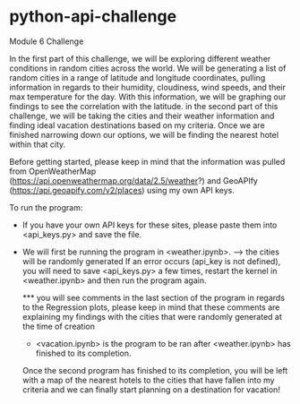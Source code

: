 # python-api-challenge
Module 6 Challenge

In the first part of this challenge, we will be exploring different weather conditions in random cities across the world. We will be generating a list of random cities in a range of latitude and longitude coordinates, pulling information in regards to their humidity, cloudiness, wind speeds, and their max temperature for the day. With this information, we will be graphing our findings to see the correlation with the latitude. 
in the second part of this challenge, we will be taking the cities and their weather information and finding ideal vacation destinations based on my criteria. Once we are finished narrowing down our options, we will be finding the nearest hotel within that city.

Before getting started, please keep in mind that the information was pulled from OpenWeatherMap (https://api.openweathermap.org/data/2.5/weather?) and GeoAPIfy (https://api.geoapify.com/v2/places) using my own API keys. 

To run the program:
- If you have your own API keys for these sites, please paste them into <api_keys.py> and save the file. 

- We will first be running the program in <weather.ipynb>. --> the cities will be randomly generated
    If an error occurs (api_key is not defined), you will need to save <api_keys.py> a few times, restart the kernel in <weather.ipynb>      and then run the program again.
    
  *** you will see comments in the last section of the program in regards to the Regression plots, please keep in mind that these
      comments are explaining my findings with the cities that were randomly generated at the time of creation

  - <vacation.ipynb> is the program to be ran after <weather.ipynb> has finished to its completion.

  Once the second program has finished to its completion, you will be left with a map of the nearest hotels to the cities that have fallen into my criteria and we can finally start planning on a destination for vacation!
